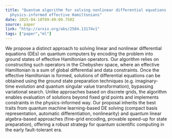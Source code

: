 ```yaml
---
title: "Quantum algorithm for solving nonlinear differential equations based on
  physics-informed effective Hamiltonians"
date: 2025-04-18T09:49:09.750Z
source: paper
link: "http://arxiv.org/abs/2504.13174v1"
tags: ["paper","ml"]
---
```

We propose a distinct approach to solving linear and nonlinear differential
equations (DEs) on quantum computers by encoding the problem into ground states
of effective Hamiltonian operators. Our algorithm relies on constructing such
operators in the Chebyshev space, where an effective Hamiltonian is a sum of
global differential and data constraints. Once the effective Hamiltonian is
formed, solutions of differential equations can be obtained using the ground
state preparation techniques (e.g. imaginary-time evolution and quantum
singular value transformation), bypassing variational search. Unlike approaches
based on discrete grids, the algorithm enables evaluation of solutions beyond
fixed grid points and implements constraints in the physics-informed way. Our
proposal inherits the best traits from quantum machine learning-based DE
solving (compact basis representation, automatic differentiation, nonlinearity)
and quantum linear algebra-based approaches (fine-grid encoding, provable
speed-up for state preparation), offering a robust strategy for quantum
scientific computing in the early fault-tolerant era.
